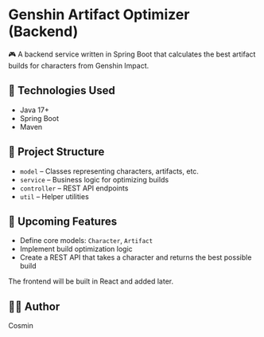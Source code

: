 
# Genshin Artifact Optimizer (Backend)

🎮 A backend service written in Spring Boot that calculates the best artifact builds for characters from Genshin Impact.

## 🔧 Technologies Used

- Java 17+
- Spring Boot
- Maven

## 📁 Project Structure

- `model` – Classes representing characters, artifacts, etc.
- `service` – Business logic for optimizing builds
- `controller` – REST API endpoints
- `util` – Helper utilities

## 🚀 Upcoming Features

- Define core models: `Character`, `Artifact`
- Implement build optimization logic
- Create a REST API that takes a character and returns the best possible build

The frontend will be built in React and added later.

## 👨‍💻 Author

Cosmin
